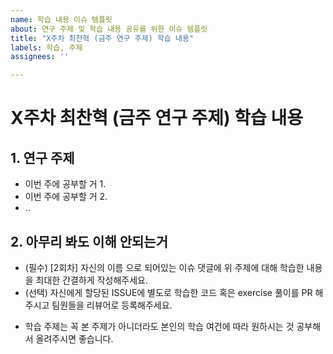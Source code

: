 ```yaml
---
name: 학습 내용 이슈 템플릿
about: 연구 주제 및 학습 내용 공유를 위한 이슈 템플릿
title: "X주차 최찬혁 (금주 연구 주제) 학습 내용"
labels: 학습, 주제
assignees: ''

---
```


# X주차 최찬혁 (금주 연구 주제) 학습 내용

## 1. 연구 주제
- 이번 주에 공부할 거 1.
- 이번 주에 공부할 거 2.
- ..

## 2. 아무리 봐도 이해 안되는거
- (필수) [2회차] 자신의 이름 으로 되어있는 이슈 댓글에 위 주제에 대해 학습한 내용을 최대한 간결하게 작성해주세요.
- (선택) 자신에게 할당된 ISSUE에 별도로 학습한 코드 혹은 exercise 풀이를 PR 해주시고 팀원들을 리뷰어로 등록해주세요.


* 학습 주제는 꼭 본 주제가 아니더라도 본인의 학습 여건에 따라 원하시는 것 공부해서 올려주시면 좋습니다.
